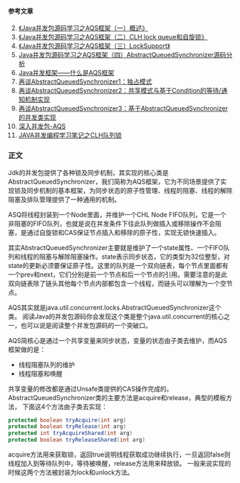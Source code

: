 #### 参考文章


2. [《Java并发包源码学习之AQS框架（一）概述》](http://jindong.io/2015/03/10/java-concurrent-package-aqs-overview/)
3. [《Java并发包源码学习之AQS框架（二）CLH lock queue和自旋锁》](http://jindong.io/2015/03/11/java-concurrent-package-aqs-clh-and-spin-lock/)
4. [《Java并发包源码学习之AQS框架（三）LockSupport》](http://jindong.io/2015/03/14/java-concurrent-package-aqs-locksupport-and-thread-interrupt/)
1. [Java并发包源码学习之AQS框架（四）AbstractQueuedSynchronizer源码分析](http://zhanjindong.com/2015/03/15/java-concurrent-package-aqs-AbstractQueuedSynchronizer)
2. [Java并发框架——什么是AQS框架](https://www.kancloud.cn/seaboat/java-concurrent/117874)
3. [再谈AbstractQueuedSynchronizer1：独占模式](http://www.cnblogs.com/xrq730/p/7056614.html)
4. [再谈AbstractQueuedSynchronizer2：共享模式与基于Condition的等待/通知机制实现](http://www.cnblogs.com/xrq730/p/7067904.html)
5. [再谈AbstractQueuedSynchronizer3：基于AbstractQueuedSynchronizer的并发类实现](http://www.cnblogs.com/xrq730/p/7096084.html)
6. [深入并发包-AQS](http://pettyandydog.com/2017/06/27/AQS/index.html)
7. [JAVA并发编程学习笔记之CLH队列锁](http://blog.csdn.net/aesop_wubo/article/details/7533186)

### 正文

Jdk的并发包提供了各种锁及同步机制，其实现的核心类是AbstractQueuedSynchronizer，我们简称为AQS框架，它为不同场景提供了实现锁及同步机制的基本框架，为同步状态的原子性管理、线程的阻塞、线程的解除阻塞及排队管理提供了一种通用的机制。

ASQ将线程封装到一个Node里面，并维护一个CHL Node FIFO队列，它是一个非阻塞的FIFO队列，也就是说在并发条件下往此队列做插入或移除操作不会阻塞，是通过自旋锁和CAS保证节点插入和移除的原子性，实现无锁快速插入。

其实AbstractQueuedSynchronizer主要就是维护了一个state属性、一个FIFO队列和线程的阻塞与解除阻塞操作。state表示同步状态，它的类型为32位整型，对state的更新必须要保证原子性。这里的队列是一个双向链表，每个节点里面都有一个prev和next，它们分别是前一个节点和后一个节点的引用。需要注意的是此双向链表除了链头其他每个节点内部都包含一个线程，而链头可以理解为一个空节点。


AQS其实就是java.util.concurrent.locks.AbstractQueuedSynchronizer这个类。 阅读Java的并发包源码你会发现这个类是整个java.util.concurrent的核心之一，也可以说是阅读整个并发包源码的一个突破口。


AQS简核心是通过一个共享变量来同步状态，变量的状态由子类去维护，而AQS框架做的是：
- 线程阻塞队列的维护
- 线程阻塞和唤醒


共享变量的修改都是通过Unsafe类提供的CAS操作完成的。AbstractQueuedSynchronizer类的主要方法是acquire和release，典型的模板方法， 下面这4个方法由子类去实现：

```java
protected boolean tryAcquire(int arg)
protected boolean tryRelease(int arg)
protected int tryAcquireShared(int arg)
protected boolean tryReleaseShared(int arg)
```

acquire方法用来获取锁，返回true说明线程获取成功继续执行，一旦返回false则线程加入到等待队列中，等待被唤醒，release方法用来释放锁。 一般来说实现的时候这两个方法被封装为lock和unlock方法。